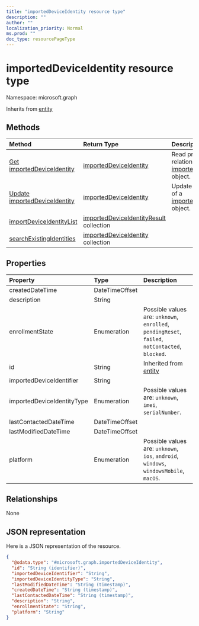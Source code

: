 ```yaml
---
title: "importedDeviceIdentity resource type"
description: ""
author: ""
localization_priority: Normal
ms.prod: ""
doc_type: resourcePageType
---
```


# importedDeviceIdentity resource type


Namespace: microsoft.graph




Inherits from [entity](../resources/entity.md)

## Methods
|Method|Return Type|Description|
|:---|:---|:---|
|[Get importedDeviceIdentity](../api/importeddeviceidentity-get.md)|[importedDeviceIdentity](../resources/importeddeviceidentity.md)|Read properties and relationships of the [importedDeviceIdentity](../resources/importeddeviceidentity.md) object.|
|[Update importedDeviceIdentity](../api/importeddeviceidentity-update.md)|[importedDeviceIdentity](../resources/importeddeviceidentity.md)|Update the properties of a [importedDeviceIdentity](../resources/importeddeviceidentity.md) object.|
|[importDeviceIdentityList](../api/importeddeviceidentity-importdeviceidentitylist.md)|[importedDeviceIdentityResult](../resources/importeddeviceidentityresult.md) collection||
|[searchExistingIdentities](../api/importeddeviceidentity-searchexistingidentities.md)|[importedDeviceIdentity](../resources/importeddeviceidentity.md) collection||

## Properties
|Property|Type|Description|
|:---|:---|:---|
|createdDateTime|DateTimeOffset||
|description|String||
|enrollmentState|Enumeration| Possible values are: `unknown`, `enrolled`, `pendingReset`, `failed`, `notContacted`, `blocked`.|
|id|String| Inherited from [entity](../resources/entity.md)|
|importedDeviceIdentifier|String||
|importedDeviceIdentityType|Enumeration| Possible values are: `unknown`, `imei`, `serialNumber`.|
|lastContactedDateTime|DateTimeOffset||
|lastModifiedDateTime|DateTimeOffset||
|platform|Enumeration| Possible values are: `unknown`, `ios`, `android`, `windows`, `windowsMobile`, `macOS`.|

## Relationships
None

## JSON representation
Here is a JSON representation of the resource.
<!-- {
  "blockType": "resource",
  "keyProperty": "id",
  "@odata.type": "microsoft.graph.importedDeviceIdentity",
  "baseType": "microsoft.graph.entity",
  "openType": false
}
-->
``` json
{
  "@odata.type": "#microsoft.graph.importedDeviceIdentity",
  "id": "String (identifier)",
  "importedDeviceIdentifier": "String",
  "importedDeviceIdentityType": "String",
  "lastModifiedDateTime": "String (timestamp)",
  "createdDateTime": "String (timestamp)",
  "lastContactedDateTime": "String (timestamp)",
  "description": "String",
  "enrollmentState": "String",
  "platform": "String"
}
```

